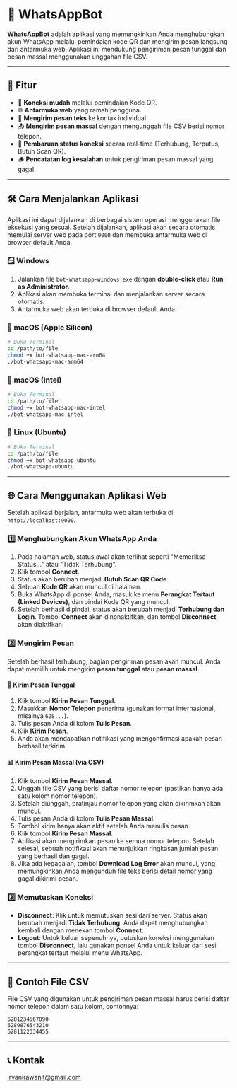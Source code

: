 # 🤖 WhatsAppBot

**WhatsAppBot** adalah aplikasi yang memungkinkan Anda menghubungkan akun WhatsApp melalui pemindaian kode QR dan mengirim pesan langsung dari antarmuka web. Aplikasi ini mendukung pengiriman pesan tunggal dan pesan massal menggunakan unggahan file CSV.

---

## 🚀 Fitur

- 🔗 **Koneksi mudah** melalui pemindaian Kode QR.
- 🌐 **Antarmuka web** yang ramah pengguna.
- 💬 **Mengirim pesan teks** ke kontak individual.
- 📤 **Mengirim pesan massal** dengan mengunggah file CSV berisi nomor telepon.
- 🔄 **Pembaruan status koneksi** secara real-time (Terhubung, Terputus, Butuh Scan QR).
- 🪵 **Pencatatan log kesalahan** untuk pengiriman pesan massal yang gagal.

---

## 🛠️ Cara Menjalankan Aplikasi

Aplikasi ini dapat dijalankan di berbagai sistem operasi menggunakan file eksekusi yang sesuai. Setelah dijalankan, aplikasi akan secara otomatis memulai server web pada port `9000` dan membuka antarmuka web di browser default Anda.

### 🪟 Windows

1. Jalankan file `bot-whatsapp-windows.exe` dengan **double-click** atau **Run as Administrator**.
2. Aplikasi akan membuka terminal dan menjalankan server secara otomatis.
3. Antarmuka web akan terbuka di browser default Anda.

### 🍎 macOS (Apple Silicon)

```bash
# Buka Terminal
cd /path/to/file
chmod +x bot-whatsapp-mac-arm64
./bot-whatsapp-mac-arm64
```

### 🍏 macOS (Intel)

```bash
# Buka Terminal
cd /path/to/file
chmod +x bot-whatsapp-mac-intel
./bot-whatsapp-mac-intel
```

### 🐧 Linux (Ubuntu)

```bash
# Buka Terminal
cd /path/to/file
chmod +x bot-whatsapp-ubuntu
./bot-whatsapp-ubuntu
```

---

## 🌐 Cara Menggunakan Aplikasi Web

Setelah aplikasi berjalan, antarmuka web akan terbuka di `http://localhost:9000`.

### 1️⃣ Menghubungkan Akun WhatsApp Anda

1. Pada halaman web, status awal akan terlihat seperti "Memeriksa Status..." atau "Tidak Terhubung".
2. Klik tombol **Connect**.
3. Status akan berubah menjadi **Butuh Scan QR Code**.
4. Sebuah **Kode QR** akan muncul di halaman.
5. Buka WhatsApp di ponsel Anda, masuk ke menu **Perangkat Tertaut (Linked Devices)**, dan pindai Kode QR yang muncul.
6. Setelah berhasil dipindai, status akan berubah menjadi **Terhubung dan Login**. Tombol **Connect** akan dinonaktifkan, dan tombol **Disconnect** akan diaktifkan.

### 2️⃣ Mengirim Pesan

Setelah berhasil terhubung, bagian pengiriman pesan akan muncul. Anda dapat memilih untuk mengirim **pesan tunggal** atau **pesan massal**.

#### 📩 Kirim Pesan Tunggal

1. Klik tombol **Kirim Pesan Tunggal**.
2. Masukkan **Nomor Telepon** penerima (gunakan format internasional, misalnya `628...`).
3. Tulis pesan Anda di kolom **Tulis Pesan**.
4. Klik **Kirim Pesan**.
5. Anda akan mendapatkan notifikasi yang mengonfirmasi apakah pesan berhasil terkirim.

#### 📊 Kirim Pesan Massal (via CSV)

1. Klik tombol **Kirim Pesan Massal**.
2. Unggah file CSV yang berisi daftar nomor telepon (pastikan hanya ada satu kolom nomor telepon).
3. Setelah diunggah, pratinjau nomor telepon yang akan dikirimkan akan muncul.
4. Tulis pesan Anda di kolom **Tulis Pesan Massal**.
5. Tombol kirim hanya akan aktif setelah Anda menulis pesan.
6. Klik tombol **Kirim Pesan Massal**.
7. Aplikasi akan mengirimkan pesan ke semua nomor telepon. Setelah selesai, sebuah notifikasi akan menunjukkan ringkasan jumlah pesan yang berhasil dan gagal.
8. Jika ada kegagalan, tombol **Download Log Error** akan muncul, yang memungkinkan Anda mengunduh file teks berisi detail nomor yang gagal dikirimi pesan.

### 3️⃣ Memutuskan Koneksi

- **Disconnect**: Klik untuk memutuskan sesi dari server. Status akan berubah menjadi **Tidak Terhubung**. Anda dapat menghubungkan kembali dengan menekan tombol **Connect**.
- **Logout**: Untuk keluar sepenuhnya, putuskan koneksi menggunakan tombol **Disconnect**, lalu gunakan ponsel Anda untuk keluar dari sesi perangkat tertaut melalui menu WhatsApp.

---

## 📁 Contoh File CSV

File CSV yang digunakan untuk pengiriman pesan massal harus berisi daftar nomor telepon dalam satu kolom, contohnya:

```
6281234567890
6289876543210
6281122334455
```

---

## 📞 Kontak

irvanirawanit@gmail.com
